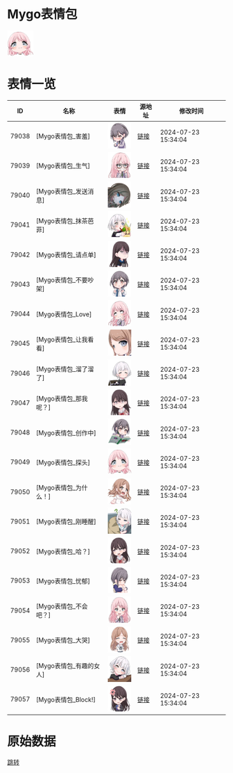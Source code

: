 # Mygo表情包

<img src="./cover.png" height="60" alt="cover" />

# 表情一览

|ID|名称|表情|源地址|修改时间|
|----|----|----|----|----|
|79038|[Mygo表情包_害羞]|<img src="./pic/079038_%5BMygo表情包_害羞%5D.png" height="60" alt="害羞"/>|[链接](https://i0.hdslb.com/bfs/garb/item/a2578766b5a84f40f1147450e93c13cd4ed491c4.png)|2024-07-23 15:34:04|
|79039|[Mygo表情包_生气]|<img src="./pic/079039_%5BMygo表情包_生气%5D.png" height="60" alt="生气"/>|[链接](https://i0.hdslb.com/bfs/garb/item/d2de77bf182351a5dd0d1b097c372a6c90434a50.png)|2024-07-23 15:34:04|
|79040|[Mygo表情包_发送消息]|<img src="./pic/079040_%5BMygo表情包_发送消息%5D.png" height="60" alt="发送消息"/>|[链接](https://i0.hdslb.com/bfs/garb/item/22dae20a7cab878ab37a4b21ffde7ee2b11a4e99.png)|2024-07-23 15:34:04|
|79041|[Mygo表情包_抹茶芭菲]|<img src="./pic/079041_%5BMygo表情包_抹茶芭菲%5D.png" height="60" alt="抹茶芭菲"/>|[链接](https://i0.hdslb.com/bfs/garb/item/8d67365f47682457270fb0087f45226634ae624a.png)|2024-07-23 15:34:04|
|79042|[Mygo表情包_请点单]|<img src="./pic/079042_%5BMygo表情包_请点单%5D.png" height="60" alt="请点单"/>|[链接](https://i0.hdslb.com/bfs/garb/item/698863e3220a2145aff7202950e35f459e833b49.png)|2024-07-23 15:34:04|
|79043|[Mygo表情包_不要吵架]|<img src="./pic/079043_%5BMygo表情包_不要吵架%5D.png" height="60" alt="不要吵架"/>|[链接](https://i0.hdslb.com/bfs/garb/item/cc8e99bc322285f3d416f6e038482de1e65db1ab.png)|2024-07-23 15:34:04|
|79044|[Mygo表情包_Love]|<img src="./pic/079044_%5BMygo表情包_Love%5D.png" height="60" alt="Love"/>|[链接](https://i0.hdslb.com/bfs/garb/item/bbeb4475ce6696ff439c1532751e6c20c50ddb95.png)|2024-07-23 15:34:04|
|79045|[Mygo表情包_让我看看]|<img src="./pic/079045_%5BMygo表情包_让我看看%5D.png" height="60" alt="让我看看"/>|[链接](https://i0.hdslb.com/bfs/garb/item/ea42e2cdfb5a7d5aa67c8d02564213ba020b14a0.png)|2024-07-23 15:34:04|
|79046|[Mygo表情包_溜了溜了]|<img src="./pic/079046_%5BMygo表情包_溜了溜了%5D.png" height="60" alt="溜了溜了"/>|[链接](https://i0.hdslb.com/bfs/garb/item/9c8a1429487e0aff3df8a4a73ed04f1cf51cbca8.png)|2024-07-23 15:34:04|
|79047|[Mygo表情包_那我呢？]|<img src="./pic/079047_%5BMygo表情包_那我呢？%5D.png" height="60" alt="那我呢？"/>|[链接](https://i0.hdslb.com/bfs/garb/item/4cd2b8498199d1a1730ce81520154a476a023ce5.png)|2024-07-23 15:34:04|
|79048|[Mygo表情包_创作中]|<img src="./pic/079048_%5BMygo表情包_创作中%5D.png" height="60" alt="创作中"/>|[链接](https://i0.hdslb.com/bfs/garb/item/4e6dbc8f485ea9b9a26687b0aa314dc37c97ae25.png)|2024-07-23 15:34:04|
|79049|[Mygo表情包_探头]|<img src="./pic/079049_%5BMygo表情包_探头%5D.png" height="60" alt="探头"/>|[链接](https://i0.hdslb.com/bfs/garb/item/1127259479f9d680a8fe8f2bcf7361bad409bc97.png)|2024-07-23 15:34:04|
|79050|[Mygo表情包_为什么！]|<img src="./pic/079050_%5BMygo表情包_为什么！%5D.png" height="60" alt="为什么！"/>|[链接](https://i0.hdslb.com/bfs/garb/item/fa1ffd8af57626ca4f6bd562bac097239d36838b.png)|2024-07-23 15:34:04|
|79051|[Mygo表情包_刚睡醒]|<img src="./pic/079051_%5BMygo表情包_刚睡醒%5D.png" height="60" alt="刚睡醒"/>|[链接](https://i0.hdslb.com/bfs/garb/item/af9e994ded5faae3f92de72d8ecf78c547dc0cd9.png)|2024-07-23 15:34:04|
|79052|[Mygo表情包_哈？]|<img src="./pic/079052_%5BMygo表情包_哈？%5D.png" height="60" alt="哈？"/>|[链接](https://i0.hdslb.com/bfs/garb/item/03e23a0e921594d0b3dd77ada3d9db0674cc5ab1.png)|2024-07-23 15:34:04|
|79053|[Mygo表情包_忧郁]|<img src="./pic/079053_%5BMygo表情包_忧郁%5D.png" height="60" alt="忧郁"/>|[链接](https://i0.hdslb.com/bfs/garb/item/df9bc993ffb4b0dbd431175d480ef692116d41fb.png)|2024-07-23 15:34:04|
|79054|[Mygo表情包_不会吧？]|<img src="./pic/079054_%5BMygo表情包_不会吧？%5D.png" height="60" alt="不会吧？"/>|[链接](https://i0.hdslb.com/bfs/garb/item/b973f494793bf6e7362dbb9403277280b6a154b8.png)|2024-07-23 15:34:04|
|79055|[Mygo表情包_大哭]|<img src="./pic/079055_%5BMygo表情包_大哭%5D.png" height="60" alt="大哭"/>|[链接](https://i0.hdslb.com/bfs/garb/item/91be4d116613c9986088c59aa1b92571fe8bf855.png)|2024-07-23 15:34:04|
|79056|[Mygo表情包_有趣的女人]|<img src="./pic/079056_%5BMygo表情包_有趣的女人%5D.png" height="60" alt="有趣的女人"/>|[链接](https://i0.hdslb.com/bfs/garb/item/c6f80797fdec9625b0952d2f7928e73f38fc6ea3.png)|2024-07-23 15:34:04|
|79057|[Mygo表情包_Block!]|<img src="./pic/079057_%5BMygo表情包_Block!%5D.png" height="60" alt="Block!"/>|[链接](https://i0.hdslb.com/bfs/garb/item/ea59a35e3120ba6796a4ab138bc0638367bd285f.png)|2024-07-23 15:34:04|

# 原始数据

[跳转](./raw.json)

